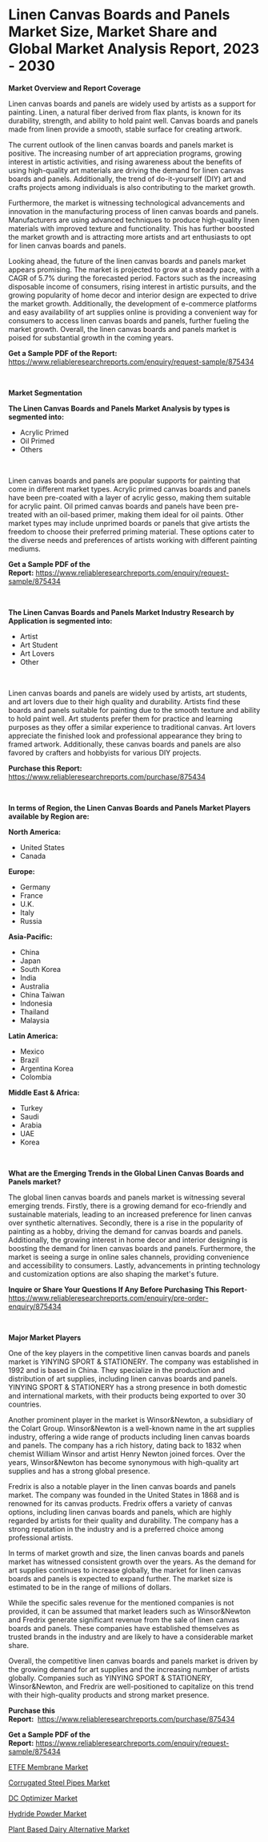 <p><h1>Linen Canvas Boards and Panels Market Size, Market Share and Global Market Analysis Report, 2023 - 2030</h1></p><p><strong>Market Overview and Report Coverage</strong></p>
<p><p>Linen canvas boards and panels are widely used by artists as a support for painting. Linen, a natural fiber derived from flax plants, is known for its durability, strength, and ability to hold paint well. Canvas boards and panels made from linen provide a smooth, stable surface for creating artwork.</p><p>The current outlook of the linen canvas boards and panels market is positive. The increasing number of art appreciation programs, growing interest in artistic activities, and rising awareness about the benefits of using high-quality art materials are driving the demand for linen canvas boards and panels. Additionally, the trend of do-it-yourself (DIY) art and crafts projects among individuals is also contributing to the market growth.</p><p>Furthermore, the market is witnessing technological advancements and innovation in the manufacturing process of linen canvas boards and panels. Manufacturers are using advanced techniques to produce high-quality linen materials with improved texture and functionality. This has further boosted the market growth and is attracting more artists and art enthusiasts to opt for linen canvas boards and panels.</p><p>Looking ahead, the future of the linen canvas boards and panels market appears promising. The market is projected to grow at a steady pace, with a CAGR of 5.7% during the forecasted period. Factors such as the increasing disposable income of consumers, rising interest in artistic pursuits, and the growing popularity of home decor and interior design are expected to drive the market growth. Additionally, the development of e-commerce platforms and easy availability of art supplies online is providing a convenient way for consumers to access linen canvas boards and panels, further fueling the market growth. Overall, the linen canvas boards and panels market is poised for substantial growth in the coming years.</p></p>
<p><strong>Get a Sample PDF of the Report:</strong> <a href="https://www.reliableresearchreports.com/enquiry/request-sample/875434">https://www.reliableresearchreports.com/enquiry/request-sample/875434</a></p>
<p>&nbsp;</p>
<p><strong>Market Segmentation</strong></p>
<p><strong>The Linen Canvas Boards and Panels Market Analysis by types is segmented into:</strong></p>
<p><ul><li>Acrylic Primed</li><li>Oil Primed</li><li>Others</li></ul></p>
<p>&nbsp;</p>
<p><p>Linen canvas boards and panels are popular supports for painting that come in different market types. Acrylic primed canvas boards and panels have been pre-coated with a layer of acrylic gesso, making them suitable for acrylic paint. Oil primed canvas boards and panels have been pre-treated with an oil-based primer, making them ideal for oil paints. Other market types may include unprimed boards or panels that give artists the freedom to choose their preferred priming material. These options cater to the diverse needs and preferences of artists working with different painting mediums.</p></p>
<p><strong>Get a Sample PDF of the Report:</strong>&nbsp;<a href="https://www.reliableresearchreports.com/enquiry/request-sample/875434">https://www.reliableresearchreports.com/enquiry/request-sample/875434</a></p>
<p>&nbsp;</p>
<p><strong>The Linen Canvas Boards and Panels Market Industry Research by Application is segmented into:</strong></p>
<p><ul><li>Artist</li><li>Art Student</li><li>Art Lovers</li><li>Other</li></ul></p>
<p>&nbsp;</p>
<p><p>Linen canvas boards and panels are widely used by artists, art students, and art lovers due to their high quality and durability. Artists find these boards and panels suitable for painting due to the smooth texture and ability to hold paint well. Art students prefer them for practice and learning purposes as they offer a similar experience to traditional canvas. Art lovers appreciate the finished look and professional appearance they bring to framed artwork. Additionally, these canvas boards and panels are also favored by crafters and hobbyists for various DIY projects.</p></p>
<p><strong>Purchase this Report:</strong>&nbsp; <a href="https://www.reliableresearchreports.com/purchase/875434">https://www.reliableresearchreports.com/purchase/875434</a></p>
<p>&nbsp;</p>
<p><strong>In terms of Region, the Linen Canvas Boards and Panels Market Players available by Region are:</strong></p>
<p>
    <p> <strong> North America: </strong>
        <ul>
            <li>United States</li>
            <li>Canada</li>
        </ul>
        </p> 
    <p> <strong> Europe: </strong>
        <ul>
            <li>Germany</li>
            <li>France</li>
            <li>U.K.</li>
            <li>Italy</li>
            <li>Russia</li>
        </ul>
        </p> 
    <p> <strong> Asia-Pacific: </strong>
        <ul>
            <li>China</li>
            <li>Japan</li>
            <li>South Korea</li>
            <li>India</li>
            <li>Australia</li>
            <li>China Taiwan</li>
            <li>Indonesia</li>
            <li>Thailand</li>
            <li>Malaysia</li>
        </ul>
        </p> 
    <p> <strong> Latin America: </strong>
        <ul>
            <li>Mexico</li>
            <li>Brazil</li>
            <li>Argentina Korea</li>
            <li>Colombia</li>
        </ul>
        </p> 
    <p> <strong> Middle East & Africa: </strong>
        <ul>
            <li>Turkey</li>
            <li>Saudi</li>
            <li>Arabia</li>
            <li>UAE</li>
            <li>Korea</li>
        </ul>
    </p>
    </p>
<p>&nbsp;</p>
<p><strong>What are the Emerging Trends in the Global Linen Canvas Boards and Panels market?</strong></p>
<p><p>The global linen canvas boards and panels market is witnessing several emerging trends. Firstly, there is a growing demand for eco-friendly and sustainable materials, leading to an increased preference for linen canvas over synthetic alternatives. Secondly, there is a rise in the popularity of painting as a hobby, driving the demand for canvas boards and panels. Additionally, the growing interest in home decor and interior designing is boosting the demand for linen canvas boards and panels. Furthermore, the market is seeing a surge in online sales channels, providing convenience and accessibility to consumers. Lastly, advancements in printing technology and customization options are also shaping the market's future.</p></p>
<p><strong>Inquire or Share Your Questions If Any Before Purchasing This Report</strong>- <a href="https://www.reliableresearchreports.com/enquiry/pre-order-enquiry/875434">https://www.reliableresearchreports.com/enquiry/pre-order-enquiry/875434</a></p>
<p>&nbsp;</p>
<p><strong>Major Market Players</strong></p>
<p><p>One of the key players in the competitive linen canvas boards and panels market is YINYING SPORT & STATIONERY. The company was established in 1992 and is based in China. They specialize in the production and distribution of art supplies, including linen canvas boards and panels. YINYING SPORT & STATIONERY has a strong presence in both domestic and international markets, with their products being exported to over 30 countries.</p><p>Another prominent player in the market is Winsor&Newton, a subsidiary of the Colart Group. Winsor&Newton is a well-known name in the art supplies industry, offering a wide range of products including linen canvas boards and panels. The company has a rich history, dating back to 1832 when chemist William Winsor and artist Henry Newton joined forces. Over the years, Winsor&Newton has become synonymous with high-quality art supplies and has a strong global presence.</p><p>Fredrix is also a notable player in the linen canvas boards and panels market. The company was founded in the United States in 1868 and is renowned for its canvas products. Fredrix offers a variety of canvas options, including linen canvas boards and panels, which are highly regarded by artists for their quality and durability. The company has a strong reputation in the industry and is a preferred choice among professional artists.</p><p>In terms of market growth and size, the linen canvas boards and panels market has witnessed consistent growth over the years. As the demand for art supplies continues to increase globally, the market for linen canvas boards and panels is expected to expand further. The market size is estimated to be in the range of millions of dollars.</p><p>While the specific sales revenue for the mentioned companies is not provided, it can be assumed that market leaders such as Winsor&Newton and Fredrix generate significant revenue from the sale of linen canvas boards and panels. These companies have established themselves as trusted brands in the industry and are likely to have a considerable market share.</p><p>Overall, the competitive linen canvas boards and panels market is driven by the growing demand for art supplies and the increasing number of artists globally. Companies such as YINYING SPORT & STATIONERY, Winsor&Newton, and Fredrix are well-positioned to capitalize on this trend with their high-quality products and strong market presence.</p></p>
<p><strong>Purchase this Report:</strong>&nbsp;&nbsp;<a href="https://www.reliableresearchreports.com/purchase/875434">https://www.reliableresearchreports.com/purchase/875434</a></p>
<p></p>
<p><strong>Get a Sample PDF of the Report:</strong>&nbsp;<a href="https://www.reliableresearchreports.com/enquiry/request-sample/875434">https://www.reliableresearchreports.com/enquiry/request-sample/875434</a></p>
<p><p><a href="https://www.reportprime.com/etfe-membrane-r401">ETFE Membrane Market</a></p><p><a href="https://www.linkedin.com/pulse/corrugated-steel-pipes-market-size-share-global-analysis-1453c/">Corrugated Steel Pipes Market</a></p><p><a href="https://www.reportprime.com/dc-optimizer-r7438">DC Optimizer Market</a></p><p><a href="https://www.linkedin.com/pulse/hydride-powder-market-share-amp-new-trends-analysis-report-74fwc/">Hydride Powder Market</a></p><p><a href="https://medium.com/@loretashyti01/plant-based-dairy-alternative-market-size-growth-forecast-2023-2030-de371c8465a1">Plant Based Dairy Alternative Market</a></p></p>